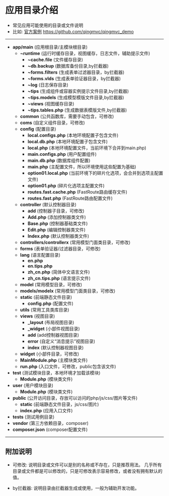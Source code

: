 
# 应用目录介绍

- 常见应用可能使用的目录或文件说明
- 比如: [官方案例](1.2.0.HelloWorld-创建第一个应用.md) https://github.com/qingmvc/qingmvc_demo

---

- **app/main** (应用根目录/主模块根目录)
	- **~runtime** (运行时缓存目录，视图缓存，日志文件，辅助提示文件)
		- **~cache.file** (文件缓存目录)
		- **~db.backup** (数据库备份目录,by拦截器)
		- **~forms.filters** (生成表单过滤器目录，by拦截器)
		- **~forms.vlds** (生成表单验证器目录，by拦截器)
		- **~log** (日志保存目录)
		- **~tips** (生成组件或容器实例提示文件目录,by拦截器)
		- **~tips.models** (生成模型模版文件目录,by拦截器)
		- **~views** (视图缓存目录)
		- **~tips.tables.php** (生成数据表模版文件,by拦截器)
	- **common** (公共函数库，需要手动包含，可修改)
	- **coms** (自定义组件目录，可修改)
	- **config** (配置目录)
		- **local.configs.php** (本地环境配置子包含文件)
		- **local.db.php** (本地环境配置子包含文件)
		- **local.php** (本地环境配置文件，当前环境下合并到main.php)
		- **main.configs.php** (用户配置组件)
		- **main.db.php** (数据库组件配置)
		- **main.php** (主配置文件，所以环境使用这些配置为基础)
		- **option01.local.php** (当前环境下的碎片化选项，会合并到选项主配置文件)
		- **option01.php** (碎片化选项主配置文件)
		- **routes.fast.cache.php** (FastRoute路由缓存文件)
		- **routes.fast.php** (FastRoute路由配置文件)
	- **controller** (默认控制器目录)
		- **add** (控制器子目录，可修改)
		- **Add.php** (添加控制器类文件)
		- **Base.php** (控制器基础类文件)
		- **Edit.php** (编辑控制器类文件)
		- **Index.php** (默认控制器类文件)
	- **controllers/controllerx** (常用模型门面类目录，可修改)
	- **forms** (表单验证器/过滤器目录，可修改)
	- **lang** (语言配置目录)
		- **en.php**
		- **en.tips.php**
		- **zh_cn.php** (简体中文语言文件)
		- **zh_cn.tips.php** (语言提示文件)
	- **model** (常用模型目录，可修改)
	- **models/modelx** (常用模型门面类目录，可修改)
	- **static** (前端静态文件目录)
		- **config.php** (配置文件)
	- **utils** (常用工具类库目录)
	- **views** (视图目录)
		- **_layout** (布局视图目录)
		- **_widget** (小部件视图目录)
		- **add** (add控制器视图目录)
		- **error** (自定义“消息提示”视图目录)
		- **index** (默认控制器视图目录)
	- **widget** (小部件目录，可修改)
	- **MainModule.php** (主模块类文件)
	- **run.php** (入口文件，可修改，public包含该文件)
- **test** (测试模块目录，本地环境才加载该模块)
	- **Module.php** (模块类文件)
- **user** (用户模块目录)
	- **Module.php** (模块类文件)
- **public** (公开访问目录，存放可以访问的php/js/css/图片等文件)
	- **static** (前端静态文件目录，js/css/图片)
	- **index.php** (应用入口文件)	
- **tests** (测试用例目录)
- **vendor** (第三方依赖目录，composer)
- **composer.json** (composer配置文件)

---
	
## 附加说明

- 可修改: 说明目录或文件可以是别的名称或不存在，只是推荐用法。
		  几乎所有目录或文件都是可以修改的，只是可修改表示容易修改，或者没有拥有默认的值。
		  
- by拦截器: 说明目录由拦截器生成或使用，一般为辅助开发功能。
		  
		  